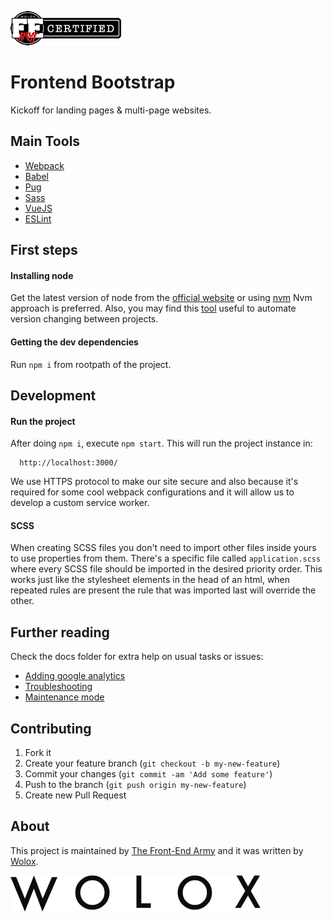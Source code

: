 [![FEArmy](./internal/FEA_open_source_sm.png)](https://github.com/orgs/Wolox/teams/front-end-army/members)
# Frontend Bootstrap
Kickoff for landing pages & multi-page websites.

## Main Tools

+ [Webpack](https://webpack.js.org/)
+ [Babel](https://babeljs.io/)
+ [Pug](https://pugjs.org)
+ [Sass](http://sass-lang.com)
+ [VueJS](https://vuejs.org/)
+ [ESLint](http://eslint.org/)

## First steps
#### Installing node
Get the latest version of node from the [official website](https://nodejs.org/) or using [nvm](https://github.com/creationix/nvm)
Nvm approach is preferred. Also, you may find this [tool](https://github.com/wbyoung/avn) useful to automate version changing between projects.

#### Getting the dev dependencies
Run `npm i` from rootpath of the project.

## Development

#### Run the project
After doing `npm i`,  execute `npm start`. This will run the project instance in:
```
  http://localhost:3000/
```

We use HTTPS protocol to make our site secure and also because it's required for some cool webpack configurations and it will allow us to develop a custom service worker.

#### SCSS
When creating SCSS files you don't need to import other files inside yours to use properties from them. There's a specific file called `application.scss` where every SCSS file should be imported in the desired priority order. This works just like the stylesheet elements in the head of an html, when repeated rules are present the rule that was imported last will override the other.

## Further reading
Check the docs folder for extra help on usual tasks or issues:
  - [Adding google analytics](internal/ADDING_GOOGLE_ANALYTICS.md)
  - [Troubleshooting](internal/TROUBLESHOOTING.md)
  - [Maintenance mode](internal/MAINTENANCE_MODE.md)

## Contributing
1. Fork it
2. Create your feature branch (`git checkout -b my-new-feature`)
3. Commit your changes (`git commit -am 'Add some feature'`)
4. Push to the branch (`git push origin my-new-feature`)
5. Create new Pull Request

## About

This project is maintained by [The Front-End Army](https://github.com/orgs/Wolox/teams/front-end-army) and it was written by [Wolox](http://www.wolox.com.ar).

![Wolox](https://raw.githubusercontent.com/Wolox/press-kit/master/logos/logo_banner.png)
